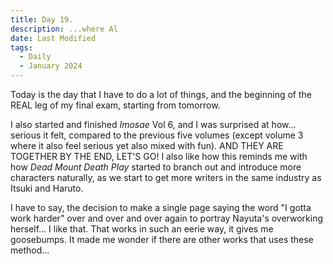 ```yaml
---
title: Day 19.
description: ...where Al
date: Last Modified
tags: 
  - Daily
  - January 2024
---
```


Today is the day that I have to do a lot of things, and the beginning of the REAL leg of my final exam, starting from tomorrow.

I also started and finished *Imosae* Vol 6, and I was surprised at how... serious it felt, compared to the previous five volumes (except volume 3 where it also feel serious yet also mixed with fun). AND THEY ARE TOGETHER BY THE END, LET'S GO! I also like how this reminds me with how *Dead Mount Death Play* started to branch out and introduce more characters naturally, as we start to get more writers in the same industry as Itsuki and Haruto.

I have to say, the decision to make a single page saying the word "I gotta work harder" over and over and over again to portray Nayuta's overworking herself... I like that. That works in such an eerie way, it gives me goosebumps. It made me wonder if there are other works that uses these method...